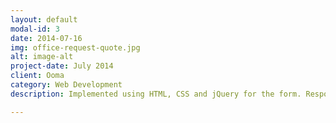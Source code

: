 ```yaml
---
layout: default
modal-id: 3
date: 2014-07-16
img: office-request-quote.jpg
alt: image-alt
project-date: July 2014
client: Ooma
category: Web Development
description: Implemented using HTML, CSS and jQuery for the form. Responsive design.

---
```

